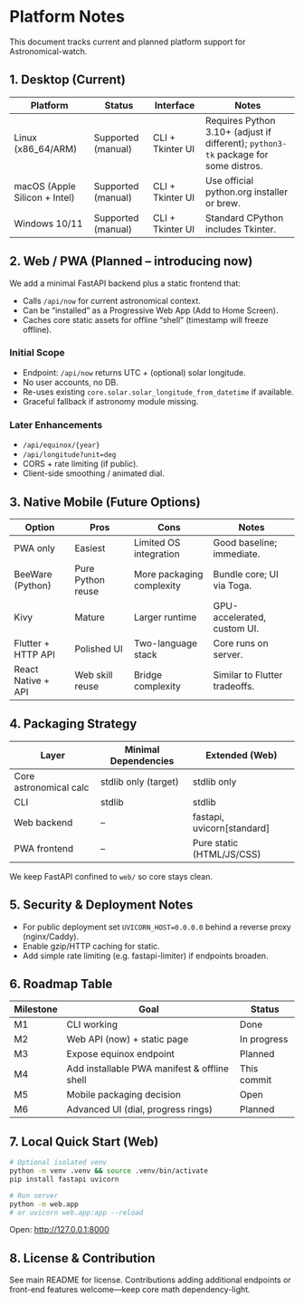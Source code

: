 # Platform Notes

This document tracks current and planned platform support for Astronomical-watch.

## 1. Desktop (Current)

| Platform | Status | Interface | Notes |
|----------|--------|-----------|-------|
| Linux (x86_64/ARM) | Supported (manual) | CLI + Tkinter UI | Requires Python 3.10+ (adjust if different); `python3-tk` package for some distros. |
| macOS (Apple Silicon + Intel) | Supported (manual) | CLI + Tkinter UI | Use official python.org installer or brew. |
| Windows 10/11 | Supported (manual) | CLI + Tkinter UI | Standard CPython includes Tkinter. |

## 2. Web / PWA (Planned – introducing now)

We add a minimal FastAPI backend plus a static frontend that:
- Calls `/api/now` for current astronomical context.
- Can be “installed” as a Progressive Web App (Add to Home Screen).
- Caches core static assets for offline “shell” (timestamp will freeze offline).

### Initial Scope
- Endpoint: `/api/now` returns UTC + (optional) solar longitude.
- No user accounts, no DB.
- Re-uses existing `core.solar.solar_longitude_from_datetime` if available.
- Graceful fallback if astronomy module missing.

### Later Enhancements
- `/api/equinox/{year}`
- `/api/longitude?unit=deg`
- CORS + rate limiting (if public).
- Client-side smoothing / animated dial.

## 3. Native Mobile (Future Options)

| Option | Pros | Cons | Notes |
|--------|------|------|------|
| PWA only | Easiest | Limited OS integration | Good baseline; immediate. |
| BeeWare (Python) | Pure Python reuse | More packaging complexity | Bundle core; UI via Toga. |
| Kivy | Mature | Larger runtime | GPU-accelerated, custom UI. |
| Flutter + HTTP API | Polished UI | Two-language stack | Core runs on server. |
| React Native + API | Web skill reuse | Bridge complexity | Similar to Flutter tradeoffs. |

## 4. Packaging Strategy

| Layer | Minimal Dependencies | Extended (Web) |
|-------|----------------------|----------------|
| Core astronomical calc | stdlib only (target) | stdlib only |
| CLI | stdlib | stdlib |
| Web backend | – | fastapi, uvicorn[standard] |
| PWA frontend | – | Pure static (HTML/JS/CSS) |

We keep FastAPI confined to `web/` so core stays clean.

## 5. Security & Deployment Notes

- For public deployment set `UVICORN_HOST=0.0.0.0` behind a reverse proxy (nginx/Caddy).
- Enable gzip/HTTP caching for static.
- Add simple rate limiting (e.g. fastapi-limiter) if endpoints broaden.

## 6. Roadmap Table

| Milestone | Goal | Status |
|-----------|------|--------|
| M1 | CLI working | Done |
| M2 | Web API (now) + static page | In progress |
| M3 | Expose equinox endpoint | Planned |
| M4 | Add installable PWA manifest & offline shell | This commit |
| M5 | Mobile packaging decision | Open |
| M6 | Advanced UI (dial, progress rings) | Planned |

## 7. Local Quick Start (Web)

```bash
# Optional isolated venv
python -m venv .venv && source .venv/bin/activate
pip install fastapi uvicorn

# Run server
python -m web.app
# or uvicorn web.app:app --reload
```

Open: http://127.0.0.1:8000

## 8. License & Contribution

See main README for license. Contributions adding additional endpoints or front-end features welcome—keep core math dependency-light.
